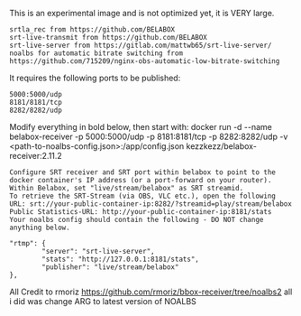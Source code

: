 This is an experimental image and is not optimized yet, it is VERY large.

    srtla_rec from https://github.com/BELABOX
    srt-live-transmit from https://github.com/BELABOX
    srt-live-server from https://gitlab.com/mattwb65/srt-live-server/
    noalbs for automatic bitrate switching from https://github.com/715209/nginx-obs-automatic-low-bitrate-switching

It requires the following ports to be published:

    5000:5000/udp
    8181/8181/tcp
    8282/8282/udp

Modify everything in bold below, then start with:
docker run -d --name belabox-receiver -p 5000:5000/udp -p 8181:8181/tcp -p 8282:8282/udp -v <path-to-noalbs-config.json>:/app/config.json kezzkezz/belabox-receiver:2.11.2

    Configure SRT receiver and SRT port within belabox to point to the docker container's IP address (or a port-forward on your router).
    Within Belabox, set "live/stream/belabox" as SRT streamid.
    To retrieve the SRT-Stream (via OBS, VLC etc.), open the following URL: srt://your-public-container-ip:8282/?streamid=play/stream/belabox
    Public Statistics-URL: http://your-public-container-ip:8181/stats
    Your noalbs config should contain the following - DO NOT change anything below.

    "rtmp": {
            "server": "srt-live-server",
            "stats": "http://127.0.0.1:8181/stats",
            "publisher": "live/stream/belabox"
    },


All Credit to rmoriz https://github.com/rmoriz/bbox-receiver/tree/noalbs2 all i did was change ARG to latest version of NOALBS
